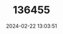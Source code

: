---
title: "136455"
category: "Spermophilus ralli"
draft: false
date: 2024-02-22 13:03:51
languages:
  Chinese: ["Tianshan Huangshu"]
  English: ["Tien Shan Ground Squirrel"]
---
